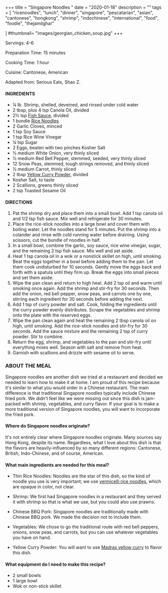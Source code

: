 +++
title = "Singapore Noodles "
date = "2020-01-18"
description = ""
tags = [
    "ricenoodles",
    "lunch",
    "dinner",
    "singapore",
    "pescatarian",
    "asian",
    "cantonese",
    "hongkong",
    "shrimp",
    "indochinese",
    "international",
    "food",
    "foodie",
    "thejamilghar"
    
]
#thumbnail= "images/georgian_chicken_soup.jpg"
+++

Servings: 4-6 <!--more-->

Preparation Time: 15 minutes 

Cooking Time: 1 hour 

Cuisine: Cantonese, American

Adapted from: Serious Eats, Shao Z. 

#### INGREDIENTS 

* ¼ lb. Shrimp, shelled, deveined, and rinsed under cold water
* 2 tbsp, plus 4 tsp Canola Oil, divided
* 2½ tsp [Fish Sauce](https://amzn.to/3jMYZdj), divided
* 1 bundle [Rice Noodles](https://amzn.to/3dWFNsr)
* 2 Garlic Cloves, minced
* 1 tsp Soy Sauce
* 1 tsp Rice Wine Vinegar
* ¼ tsp Sugar
* 2 Eggs, beaten with two pinches Kosher Salt
* ½ medium White Onion, very thinly sliced
* ½ medium Red Bell Pepper, stemmed, seeded, very thinly sliced
* 12 Snow Peas, stemmed, tough strings removed, and thinly sliced
* ½ medium Carrot, thinly sliced
* 2 tbsp [Yellow Curry Powder](https://amzn.to/3rTXdcZ), divided
* Kosher Salt, to taste 
* 2 Scallions, greens thinly sliced
* 2 tsp Toasted Sesame Oil

#### DIRECTIONS 

1. Pat the shrimp dry and place them into a small bowl. Add 1 tsp canola oil and 1/2 tsp fish sauce. Mix well and refrigerate for 30 minutes. 
2. Place the rice-stick noodles into a large bowl and cover them with boiling water. Let the noodles stand for 5 minutes. Put the shrimp into a colander and rinse with cold running water before draining. Using scissors, cut the bundle of noodles in half.
3. In a small bowl, combine the garlic, soy sauce, rice wine vinegar, sugar, and the remaining 2 tsp fish sauce. Mix well and set aside.
4. Heat 1 tsp canola oil in a wok or a nonstick skillet on high, until smoking. Beat the eggs together in a bowl before adding them to the pan.  Let them cook undisturbed for 10 seconds. Gently move the eggs back and forth with a spatula until they firm up. Break the eggs into small pieces and set them aside. 
5. Wipe the pan clean and return to high heat. Add 2 tsp oil and warm until smoking once again. Add the shrimp and stir-fry for 30 seconds. Then add the onion, red bell pepper, snow peas, and carrots one by one, stirring each ingredient for 30 seconds before adding the next. 
6. Add 1 tsp of curry powder and salt. Cook, folding the ingredients until the curry powder evenly distributes. Scrape the vegetables and shrimp onto the plate with the reserved eggs. 
7. Wipe the pan clean again and heat the remaining 2 tbsp canola oil on high, until smoking. Add the rice-stick noodles and stir-fry for 30 seconds. Add the sauce mixture and the remaining 2 tsp of curry powder. Stir to combine. 
8. Return the egg, shrimp, and vegetables to the pan and stir-fry until everything mixes well. Season with salt and remove from heat. 
9. Garnish with scallions and drizzle with sesame oil to serve. 

### ABOUT THE MEAL 

Singapore noodles are another dish we tried at a restaurant and decided we needed to learn how to make it at home. I am proud of this recipe because it's similar to what you would order in a Chinese restaurant. The main difference is that traditional Singapore noodles typically include Chinese fried pork. We didn't feel like we were missing out since this dish is jam-packed with shrimp, vegetables, and curry flavor. If your goal is to make a more traditional version of Singapore noodles, you will want to incorporate the fried pork. 

#### Where do Singapore noodles originate? 

It's not entirely clear where Singapore noodles originate. Many sources say Hong Kong, despite its name. Regardless, what I love about this dish is that the flavors are heavily-influenced by so many different regions: Cantonese, British, Indo-Chinese, and of course, American. 

#### What main ingredients are needed for this meal?

* Thin Rice Noodles: Noodles are the star of this dish, so the kind of noodle you use is very important; we use [vermicelli rice noodles](https://amzn.to/2OvmDQ3), which are opaque in color, not clear. 

* Shrimp: We first had Singapore noodles in a restaurant and they served it with shrimp so that is what we use, but you could also use prawns. 

* Chinese BBQ Pork: Singapore noodles are traditionally made with Chinese BBQ pork. We made the decision not to include them.   

* Vegetables: We chose to go the traditional route with red bell peppers, onions, snow peas, and carrots, but you can use whatever vegetables you have on hand. 

* Yellow Curry Powder: You will want to use [Madras yellow curry](https://amzn.to/3lcVSfn) to flavor this dish.   

#### What equipment do I need to make this recipe?

* 2 small bowls 
* 1 large bowl 
* Wok or non-stick skillet 
